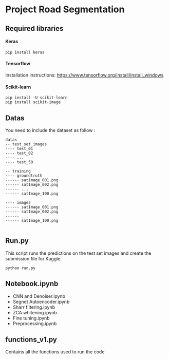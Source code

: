 # Project Road Segmentation

## Required libraries
#### Keras
```
pip install keras
```

#### Tensorflow
Installation instructions:
https://www.tensorflow.org/install/install_windows

#### Scikit-learn
```
pip install -U scikit-learn
pip install scikit-image
```

## Datas
You need to include the dataset as follow :
```
datas
-- test_set_images
---- test_01
---- test_02
---- ...
---- test_50

-- training
---- groundtruth
------ satImage_001.png
------ satImage_002.png
------ ...
------ satImage_100.png

---- images
------ satImage_001.png
------ satImage_002.png
------ ...
------ satImage_100.png


```

## Run.py
This script runs the predictions on the test set images and create the submission file for Kaggle.
```
python run.py
```

## Notebook.ipynb
- CNN and Denoiser.ipynb
- Segnet Autoencoder.ipynb
- Sharr filtering.ipynb
- ZCA whitening.ipynb
- Fine tuning.ipynb
- Preprocessing.ipynb

## functions_v1.py
Contains all the functions used to run the code




